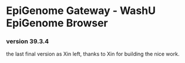 # EpiGenome Gateway - WashU EpiGenome Browser

### version 39.3.4
the last final version as Xin left, thanks to Xin for building the nice work. 
